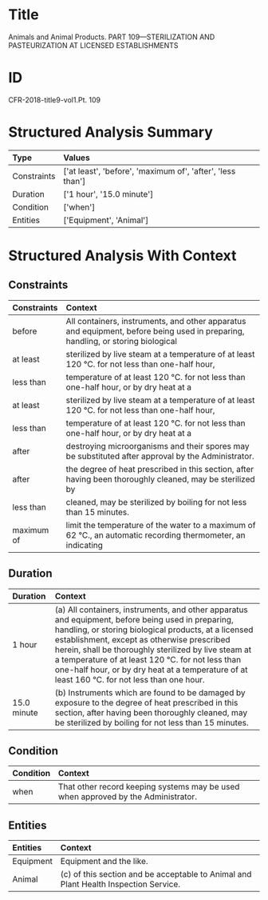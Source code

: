 # Title

 Animals and Animal Products. PART 109—STERILIZATION AND PASTEURIZATION AT LICENSED ESTABLISHMENTS


# ID

 CFR-2018-title9-vol1.Pt. 109


# Structured Analysis Summary

| Type        | Values                                                     |
|:------------|:-----------------------------------------------------------|
| Constraints | ['at least', 'before', 'maximum of', 'after', 'less than'] |
| Duration    | ['1 hour', '15.0 minute']                                  |
| Condition   | ['when']                                                   |
| Entities    | ['Equipment', 'Animal']                                    |


# Structured Analysis With Context

 


## Constraints

| Constraints   | Context                                                                                                                         |
|:--------------|:--------------------------------------------------------------------------------------------------------------------------------|
| before        | All containers, instruments, and other apparatus and equipment, before being used in preparing, handling, or storing biological |
| at least      | sterilized by live steam at a temperature of at least 120 &#176;C. for not less than one-half hour,                             |
| less than     | temperature of at least 120 &#176;C. for not less than one-half hour, or by dry heat at a                                       |
| at least      | sterilized by live steam at a temperature of at least 120 &#176;C. for not less than one-half hour,                             |
| less than     | temperature of at least 120 &#176;C. for not less than one-half hour, or by dry heat at a                                       |
| after         | destroying microorganisms and their spores may be substituted after  approval by the Administrator.                             |
| after         | the degree of heat prescribed in this section, after having been thoroughly cleaned, may be sterilized by                       |
| less than     | cleaned, may be sterilized by boiling for not less than  15 minutes.                                                            |
| maximum of    | limit the temperature of the water to a maximum of 62 &#176;C., an automatic recording thermometer, an indicating               |


## Duration

| Duration    | Context                                                                                                                                                                                                                                                                                                                                                                                                                        |
|:------------|:-------------------------------------------------------------------------------------------------------------------------------------------------------------------------------------------------------------------------------------------------------------------------------------------------------------------------------------------------------------------------------------------------------------------------------|
| 1 hour      | (a) All containers, instruments, and other apparatus and equipment, before being used in preparing, handling, or storing biological products, at a licensed establishment, except as otherwise prescribed herein, shall be thoroughly sterilized by live steam at a temperature of at least 120 &#176;C. for not less than one-half hour, or by dry heat at a temperature of at least 160 &#176;C. for not less than one hour. |
| 15.0 minute | (b) Instruments which are found to be damaged by exposure to the degree of heat prescribed in this section, after having been thoroughly cleaned, may be sterilized by boiling for not less than 15 minutes.                                                                                                                                                                                                                   |


## Condition

| Condition   | Context                                                                            |
|:------------|:-----------------------------------------------------------------------------------|
| when        | That other record keeping systems may be used when  approved by the Administrator. |


## Entities

| Entities   | Context                                                                               |
|:-----------|:--------------------------------------------------------------------------------------|
| Equipment  | Equipment  and the like.                                                              |
| Animal     | (c) of this section and be acceptable to Animal  and Plant Health Inspection Service. |


